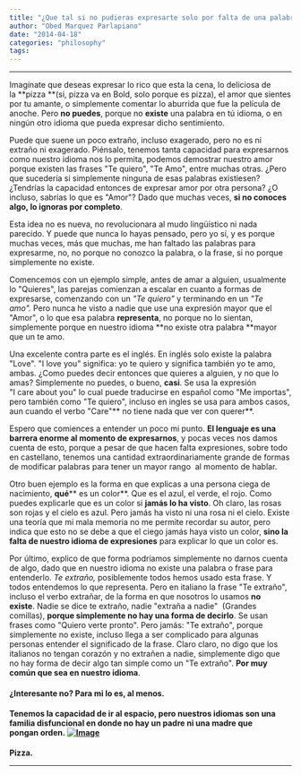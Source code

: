 ```yaml
---
title: "¿Que tal si no pudieras expresarte solo por falta de una palabra para hacerlo?"
author: "Obed Marquez Parlapiano"
date: "2014-04-18"
categories: "philosophy"
tags:
---
```


* * *

Imagínate que deseas expresar lo rico que esta la cena, lo deliciosa de la **pizza **(si, pizza va en Bold, solo porque es pizza), el amor que sientes por tu amante, o simplemente comentar lo aburrida que fue la película de anoche. Pero **no puedes**, porque no **existe** una palabra en tú idioma, o en ningún otro idioma que pueda expresar dicho sentimiento.

Puede que suene un poco extraño, incluso exagerado, pero no es ni extraño ni exagerado. Piénsalo, tenemos tanta capacidad para expresarnos como nuestro idioma nos lo permita, podemos demostrar nuestro amor porque existen las frases "Te quiero", "Te Amo", entre muchas otras. ¿Pero que sucedería si simplemente ninguna de esas palabras existiesen? ¿Tendrías la capacidad entonces de expresar amor por otra persona? ¿O incluso, sabrías lo que es "Amor"? Dado que muchas veces, **si no conoces algo, lo ignoras por completo**.

Esta idea no es nueva, no revolucionara al mudo lingüístico ni nada parecido. Y puede que nunca lo hayas pensado, pero yo sí, y es porque muchas veces, más que muchas, me han faltado las palabras para expresarme, no, no porque no conozco la palabra, o la frase, si no porque simplemente no existe.

Comencemos con un ejemplo simple, antes de amar a alguien, usualmente lo "Quieres", las parejas comienzan a escalar en cuanto a formas de expresarse, comenzando con un _"Te quiero"_ y terminando en un _"Te amo"._ Pero nunca he visto a nadie que use una expresión mayor que el "Amor", o lo que esa palabra **representa**, no porque no lo sientan, simplemente porque en nuestro idioma **no existe otra palabra **mayor que un te amo.

Una excelente contra parte es el inglés. En inglés solo existe la palabra "Love". "I love you" significa: yo te quiero y significa también yo te amo, ambas. ¿Como puedes decir entonces que quieres a alguien, y no que lo amas? Simplemente no puedes, o bueno, **casi**. Se usa la expresión "I care about you" lo cual puede traducirse en español como "Me importas", pero también como "Te quiero", incluso en ingles se usa para ambos casos, aun cuando el verbo "Care"** no tiene nada que ver con querer**.

Espero que comiences a entender un poco mi punto. **El lenguaje es una barrera enorme al momento de expresarnos**, y pocas veces nos damos cuenta de esto, porque a pesar de que hacen falta expresiones, sobre todo en castellano, tenemos una cantidad extraordinariamente grande de formas de modificar palabras para tener un mayor rango  al momento de hablar.

Otro buen ejemplo es la forma en que explicas a una persona ciega de nacimiento, **qué**** es un color**. Que es el azul, el verde, el rojo. Como puedes explicarle que es un color si **jamás lo ha visto**. Oh claro, las rosas son rojas y el cielo es azul. Pero jamás ha visto ni una rosa ni el cielo. Existe una teoría que mi mala memoria no me permite recordar su autor, pero indica que esto no se debe a que el ciego jamás haya visto un color, **sino la falta de nuestro idioma de expresiones** para explicar lo que un color es.

Por último, explico de que forma podríamos simplemente no darnos cuenta de algo, dado que en nuestro idioma no existe una palabra o frase para entenderlo. _Te extraño,_ posiblemente todos hemos usado esta frase. Y todos entendemos lo que representa. Pero en italiano la frase "Te extraño", incluso el verbo extrañar, de la forma en que nosotros lo usamos **no existe**. Nadie se dice te extraño, nadie "extraña a nadie"  (Grandes comillas), **porque simplemente no hay una forma de decirlo**. Se usan frases como "Quiero verte pronto". Pero jamás: "Te extraño", porque simplemente no existe, incluso llega a ser complicado para algunas personas entender el significado de la frase. Claro claro, no digo que los italianos no tengan corazón y no extrañen a nadie, simplemente digo que no hay forma de decir algo tan simple como un "Te extraño". **Por muy común que sea en nuestro idioma**.

#### **¿Interesante no?** Para mi lo es, al menos.

#### Tenemos la capacidad de ir al espacio, pero nuestros idiomas son una familia disfuncional en donde no hay un padre ni una madre que pongan **orden**. [![Image](https://obedparla.com/wp-content/uploads/2014/04/pizza21.jpg?w=390)](https://obedparla.com/wp-content/uploads/2014/04/pizza21.jpg)

**Pizza.**

* * *
